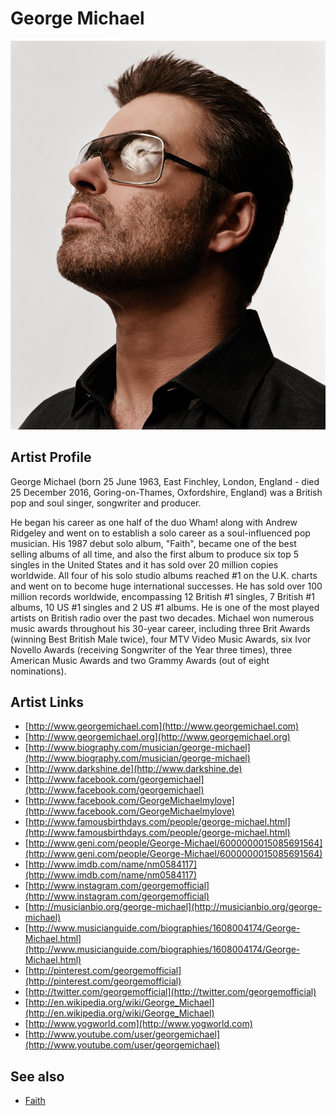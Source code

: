 # George Michael

![](../../assets/artists/George_Michael.png)

## Artist Profile

George Michael (born 25 June 1963, East Finchley, London, England - died 25 December 2016, Goring-on-Thames, Oxfordshire, England) was a British pop and soul singer, songwriter and producer.

He began his career as one half of the duo Wham! along with Andrew Ridgeley and went on to establish a solo career as a soul-influenced pop musician. His 1987 debut solo album, "Faith", became one of the best selling albums of all time, and also the first album to produce six top 5 singles in the United States and it has sold over 20 million copies worldwide. All four of his solo studio albums reached #1 on the U.K. charts and went on to become huge international successes. He has sold over 100 million records worldwide, encompassing 12 British #1 singles, 7 British #1 albums, 10 US #1 singles and 2 US #1 albums. He is one of the most played artists on British radio over the past two decades. Michael won numerous music awards throughout his 30-year career, including three Brit Awards (winning Best British Male twice), four MTV Video Music Awards, six Ivor Novello Awards (receiving Songwriter of the Year three times), three American Music Awards and two Grammy Awards (out of eight nominations).

## Artist Links

- [http://www.georgemichael.com](http://www.georgemichael.com)
- [http://www.georgemichael.org](http://www.georgemichael.org)
- [http://www.biography.com/musician/george-michael](http://www.biography.com/musician/george-michael)
- [http://www.darkshine.de](http://www.darkshine.de)
- [http://www.facebook.com/georgemichael](http://www.facebook.com/georgemichael)
- [http://www.facebook.com/GeorgeMichaelmylove](http://www.facebook.com/GeorgeMichaelmylove)
- [http://www.famousbirthdays.com/people/george-michael.html](http://www.famousbirthdays.com/people/george-michael.html)
- [http://www.geni.com/people/George-Michael/6000000015085691564](http://www.geni.com/people/George-Michael/6000000015085691564)
- [http://www.imdb.com/name/nm0584117](http://www.imdb.com/name/nm0584117)
- [http://www.instagram.com/georgemofficial](http://www.instagram.com/georgemofficial)
- [http://musicianbio.org/george-michael](http://musicianbio.org/george-michael)
- [http://www.musicianguide.com/biographies/1608004174/George-Michael.html](http://www.musicianguide.com/biographies/1608004174/George-Michael.html)
- [http://pinterest.com/georgemofficial](http://pinterest.com/georgemofficial)
- [http://twitter.com/georgemofficial](http://twitter.com/georgemofficial)
- [http://en.wikipedia.org/wiki/George_Michael](http://en.wikipedia.org/wiki/George_Michael)
- [http://www.yogworld.com](http://www.yogworld.com)
- [http://www.youtube.com/user/georgemichael](http://www.youtube.com/user/georgemichael)


## See also

- [Faith](Faith.md)
